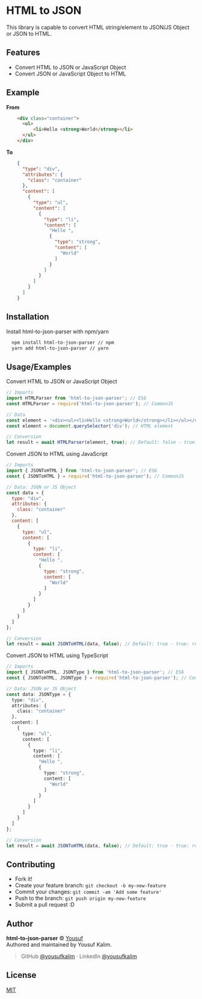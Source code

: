 # HTML to JSON

This library is capable to convert HTML string/element to JSON/JS Object or JSON to HTML.

## Features

- Convert HTML to JSON or JavaScript Object
- Convert JSON or JavaScript Object to HTML

## Example
**From**
```html
    <div class="container">
      <ul>
          <li>Hello <strong>World</strong></li>
      </ul>
    </div>
```

**To**
```json
    {
      "type": "div",
      "attributes": {
        "class": "container"
      },
      "content": [
        {
          "type": "ul",
          "content": [
            {
              "type": "li",
              "content": [
                "Hello ",
                {
                  "type": "strong",
                  "content": [
                    "World"
                  ]
                }
              ]
            }
          ]
        }
      ]
    }
```

## Installation

Install html-to-json-parser with npm/yarn

```bash
  npm install html-to-json-parser // npm
  yarn add html-to-json-parser // yarn
```

## Usage/Examples

Convert HTML to JSON or JavaScript Object

```javascript
// Imports
import HTMLParser from 'html-to-json-parser'; // ES6
const HTMLParser = require('html-to-json-parser'); // CommonJS

// Data
const element = '<div><ul><li>Hello <strong>World</strong></li></ul></div>'; // HTML string
const element = document.querySelector('div'); // HTML element

// Conversion
let result = await HTMLParser(element, true); // Default: false - true: return JSON, false: return JS Object
```

Convert JSON to HTML using JavaScript

```javascript
// Imports
import { JSONToHTML } from 'html-to-json-parser'; // ES6
const { JSONToHTML } = require('html-to-json-parser'); // CommonJS

// Data: JSON or JS Object
const data = {
  type: "div",
  attributes: {
    class: "container"
  },
  content: [
    {
      type: "ul",
      content: [
        {
          type: "li",
          content: [
            "Hello ",
            {
              type: "strong",
              content: [
                "World"
              ]
            }
          ]
        }
      ]
    }
  ]
};

// Conversion
let result = await JSONToHTML(data, false); // Default: true - true: return HTML String, false: return HTML Element
```

Convert JSON to HTML using TypeScript

```typescript
// Imports
import { JSONToHTML, JSONType } from 'html-to-json-parser'; // ES6
const { JSONToHTML, JSONType } = require('html-to-json-parser'); // CommonJS

// Data: JSON or JS Object
const data: JSONType = {
  type: "div",
  attributes: {
    class: "container"
  },
  content: [
    {
      type: "ul",
      content: [
        {
          type: "li",
          content: [
            "Hello ",
            {
              type: "strong",
              content: [
                "World"
              ]
            }
          ]
        }
      ]
    }
  ]
};

// Conversion
let result = await JSONToHTML(data, false); // Default: true - true: return HTML String, false: return HTML Element
```

## Contributing

- Fork it!
- Create your feature branch: `git checkout -b my-new-feature`
- Commit your changes: `git commit -am 'Add some feature'`
- Push to the branch: `git push origin my-new-feature`
- Submit a pull request :D

## Author

**html-to-json-parser** © [Yousuf](https://github.com/yousufkalim)  
Authored and maintained by Yousuf Kalim.

> GitHub [@yousufkalim](https://github.com/yousufkalim) · LinkedIn [@yousufkalim](https://www.linkedin.com/in/yousufkalim/)
## License

[MIT](https://choosealicense.com/licenses/mit/)